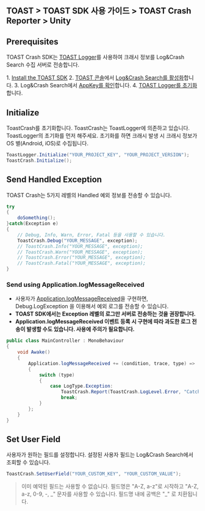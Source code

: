 ## TOAST > TOAST SDK 사용 가이드 > TOAST Crash Reporter > Unity

## Prerequisites

TOAST Crash SDK는 [TOAST Logger](./log-collector-unity)를 사용하여 크래시 정보를 Log&Crash Search 수집 서버로 전송합니다.

1\. [Install the TOAST SDK](./getting-started-unity)
2\. [TOAST 콘솔](https://console.cloud.toast.com)에서 [Log&Crash Search를 활성화](https://docs.toast.com/ko/Analytics/Log%20&%20Crash%20Search/ko/console-guide/)합니다.
3\. Log&Crash Search에서 [AppKey를 확인](https://docs.toast.com/ko/Analytics/Log%20&%20Crash%20Search/ko/console-guide/#appkey)합니다.
4\. [TOAST Logger를 초기화](./log-collector-unity#initialize)합니다.

## Initialize

ToastCrash를 초기화합니다. 
ToastCrash는 ToastLogger에 의존하고 있습니다. ToastLogger의 초기화를 먼저 해주세요.
초기화를 하면 크래시 발생 시 크래시 정보가 OS 별(Android, iOS)로 수집됩니다.

```csharp
ToastLogger.Initialize("YOUR_PROJECT_KEY", "YOUR_PROJECT_VERSION");
ToastCrash.Initialize();
```

## Send Handled Exception

TOAST Crash는 5가지 레벨의 Handled 예외 정보를 전송할 수 있습니다.

```csharp
try
{
    doSomething();
}catch(Exception e)
{
    // Debug, Info, Warn, Error, Fatal 등을 사용할 수 있습니다.
    ToastCrash.Debug("YOUR_MESSAGE", exception);
    // ToastCrash.Info("YOUR_MESSAGE", exception);
    // ToastCrash.Warn("YOUR_MESSAGE", exception);
    // ToastCrash.Error("YOUR_MESSAGE", exception);
    // ToastCrash.Fatal("YOUR_MESSAGE", exception);
}
```

### Send using Application.logMessageReceived

- 사용자가 [Application.logMessageReceived](https://docs.unity3d.com/ScriptReference/Application-logMessageReceived.html)을 구현하면, Debug.LogException 을 이용해서 예외 로그를 전송할 수 있습니다.
- **TOAST SDK에서는 Exception 레벨의 로그만 서버로 전송하는 것을 권장합니다.**
- **Application.logMessageReceived 이벤트 등록 시 구현에 따라 과도한 로그 전송이 발생할 수도 있습니다. 사용에 주의가 필요합니다.**

```csharp
public class MainController : MonoBehaviour
{
    void Awake()
    {
        Application.logMessageReceived += (condition, trace, type) =>
        {
            switch (type)
            {
                case LogType.Exception:
                    ToastCrash.Report(ToastCrash.LogLevel.Error, "Catch in callback", condition, trace);
                    break;
            }
        };
    }
}
```

## Set User Field

사용자가 원하는 필드를 설정합니다.
설정된 사용자 필드는 Log&Crash Search에서 조회할 수 있습니다.

```csharp
ToastCrash.SetUserField("YOUR_CUSTOM_KEY", "YOUR_CUSTOM_VALUE");
```

> 이미 예약된 필드는 사용할 수 없습니다.
> 필드명은 "A-Z, a-z"로 시작하고 "A-Z, a-z, 0-9, -, _" 문자를 사용할 수 있습니다.
> 필드명 내에 공백은 "\_" 로 치환됩니다.

